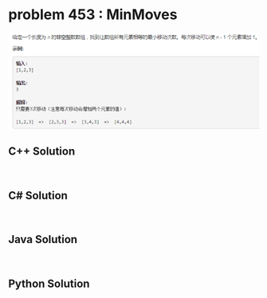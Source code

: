 
# problem 453 : MinMoves

<img src="https://github.com/Peefy/PeefyLeetCode/blob/master/doc/401-500/453.MinMoves/problem.png"/>

## C++ Solution

```c++



```

## C# Solution

```csharp



```

## Java Solution

```java



```

## Python Solution

```python



```





